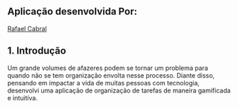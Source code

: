 ## Aplicação desenvolvida Por: 
<a href="https://www.linkedin.com/in/-rafael-cabral/">Rafael Cabral</a> <br>

## <a name="c1"></a>1. Introdução 

Um grande volumes de afazeres podem se tornar um  problema para quando não se tem organização envolta nesse processo. 
Diante disso, pensando em impactar a vida de muitas pessoas com tecnologia, desenvolvi uma aplicação 
de organização de tarefas de maneira gamificada e intuitíva. <br>

